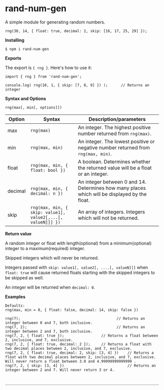 # rand-num-gen

A simple module for generating random numbers.

```
rng(30, 14, { float: true, decimal: 2, skip: [16, 17, 25, 29] });
```

**Installing**

```
$ npm i rand-num-gen
```

**Exports**

The export is `{ rng }`. Here's how to use it:

```
import { rng } from 'rand-num-gen';

console.log( rng(10, 1, { skip: [7, 8, 9] }) );      // Returns an integer
```

**Syntax and Options**

```
rng(max[, min[, options]])
```

| Option  | Syntax                                                      | Description/parameters |
| ------- | ----------------------------------------------------------- | ----------- |
| max     | `rng(max)`                                                  | An integer. The highest positive number returned from `rng(max)`. |
| min     | `rng(max, min)`                                             | An integer. The lowest positive or negative number returned from `rng(max, min)`. |
| float   | `rng(max, min, { float: bool })`                            | A boolean. Determines whether the returned value will be a float or an integer. |
| decimal | `rng(max, min, { decimal: n })`                             | An integer between 0 and 14. Determines how many places which will be displayed by the float. |
| skip    | `rng(max, min, { skip: value1[, value2[,...[, valueN]]] })` | An array of integers. Integers which will not be returned. |

**Return value**

A random integer or float with length(optional) from a minimum{optional) integer to a maximum(required) integer.

Skipped integers which will never be returned.

Integers passed with `skip: value1[, value2[, ....[, valueN]]]` when `float: true` will cause returned floats starting with the skipped integers to be skipped as well.

An integer will be returned when `decimal: 0`.

**Examples**

```
Defaults:
rng(max, min = 0, { float: false, decimal: 14, skip: false })

rng(7);                                            // Returns an integer between 0 and 7, both inclusive.
rng(7, 2);                                         // Returns an integer between 2 and 7, both inclusive.
rng(7, 2, { float: true });                 // Returns a float between 2, inclusive, and 7, exclusive.
rng(7, 2, { float: true, decimal: 2 });     // Returns a float with two decimal places between 2, inclusive, and 7, exclusive.
rng(7, 2, { float: true, decimal: 2, skip: [3, 4] })    // Returns a float with two decimal places between 2, inclusive, and 7, exclusive. Will never return a float between 3.0 and 4.99999999999999 .
rng(7, 2, { skip: [3, 4] })                             // Returns an integer between 2 and 7. Will never return 3 or 4.


________________________________________________________________________
